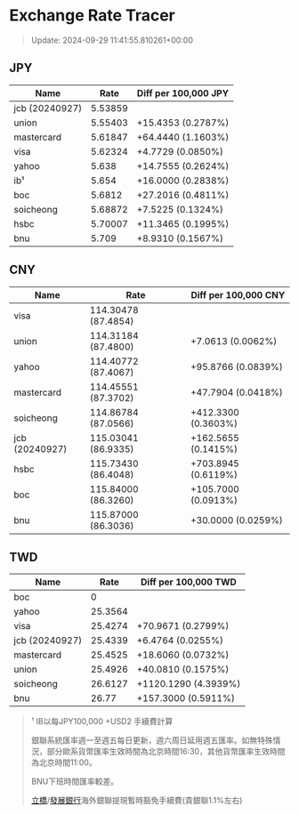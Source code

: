 # Exchange Rate Tracer

> Update: 2024-09-29 11:41:55.810261+00:00

## JPY

| Name           |    Rate | Diff per 100,000 JPY   |
|----------------|---------|------------------------|
| jcb (20240927) | 5.53859 |                        |
| union          | 5.55403 | +15.4353 (0.2787%)     |
| mastercard     | 5.61847 | +64.4440 (1.1603%)     |
| visa           | 5.62324 | +4.7729 (0.0850%)      |
| yahoo          | 5.638   | +14.7555 (0.2624%)     |
| ib¹            | 5.654   | +16.0000 (0.2838%)     |
| boc            | 5.6812  | +27.2016 (0.4811%)     |
| soicheong      | 5.68872 | +7.5225 (0.1324%)      |
| hsbc           | 5.70007 | +11.3465 (0.1995%)     |
| bnu            | 5.709   | +8.9310 (0.1567%)      |

## CNY

| Name           | Rate                | Diff per 100,000 CNY   |
|----------------|---------------------|------------------------|
| visa           | 114.30478	(87.4854) |                        |
| union          | 114.31184	(87.4800) | +7.0613 (0.0062%)      |
| yahoo          | 114.40772	(87.4067) | +95.8766 (0.0839%)     |
| mastercard     | 114.45551	(87.3702) | +47.7904 (0.0418%)     |
| soicheong      | 114.86784	(87.0566) | +412.3300 (0.3603%)    |
| jcb (20240927) | 115.03041	(86.9335) | +162.5655 (0.1415%)    |
| hsbc           | 115.73430	(86.4048) | +703.8945 (0.6119%)    |
| boc            | 115.84000	(86.3260) | +105.7000 (0.0913%)    |
| bnu            | 115.87000	(86.3036) | +30.0000 (0.0259%)     |

## TWD

| Name           |    Rate | Diff per 100,000 TWD   |
|----------------|---------|------------------------|
| boc            |  0      |                        |
| yahoo          | 25.3564 |                        |
| visa           | 25.4274 | +70.9671 (0.2799%)     |
| jcb (20240927) | 25.4339 | +6.4764 (0.0255%)      |
| mastercard     | 25.4525 | +18.6060 (0.0732%)     |
| union          | 25.4926 | +40.0810 (0.1575%)     |
| soicheong      | 26.6127 | +1120.1290 (4.3939%)   |
| bnu            | 26.77   | +157.3000 (0.5911%)    |


> ¹ IB以每JPY100,000 +USD2 手續費計算
>
> 銀聯系統匯率週一至週五每日更新，週六周日延用週五匯率。如無特殊情況，部分歐系貨幣匯率生效時間為北京時間16:30，其他貨幣匯率生效時間為北京時間11:00。
>
> BNU下班時間匯率較差。
>
> [立橋](https://www.wlbank.com.mo/uploads/ueditor/file/20181211/1544536513900230.pdf)/[發展銀行](https://www.mdb.com.mo/Service_Charges_20230728.pdf)海外銀聯提現暫時豁免手續費(貴銀聯1.1%左右)

